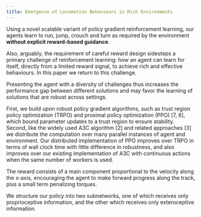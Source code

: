 ```yaml
---
title: Emergence of Locomotion Behaviours in Rich Environments
---
```


Using a novel scalable variant of policy gradient reinforcement learning, our agents learn to run, jump, crouch and turn as required by the environment **without explicit reward-based guidance**.

Also, arguably, the requirement of careful reward design sidesteps a primary challenge of reinforcement learning: how an agent can learn for itself, directly from a limited reward signal, to achieve rich and effective behaviours. In this paper we return to this challenge.

Presenting the agent with a diversity of challenges thus increases the performance gap between different solutions and may favor the learning of solutions that are robust across settings.

First, we build upon robust policy gradient algorithms, such as trust region policy optimization (TRPO) and proximal policy optimization (PPO) [7, 8], which bound parameter updates to a trust region to ensure stability. Second, like the widely used A3C algorithm [2] and related approaches [3] we distribute the computation over many parallel instances of agent and environment. Our distributed implementation of PPO improves over TRPO in terms of wall clock time with little difference in robustness, and also improves over our existing implementation of A3C with continuous actions when the same number of workers is used.

The reward consists of a main component proportional to the velocity along the x-axis, encouraging the agent to make forward progress along the track, plus a small term penalizing torques. 

We structure our policy into two subnetworks, one of which receives only proprioceptive information, and the other which receives only exteroceptive information.